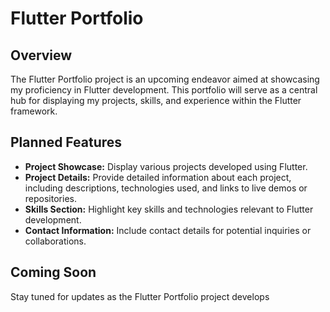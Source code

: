 # Flutter Portfolio

## Overview
The Flutter Portfolio project is an upcoming endeavor aimed at showcasing my proficiency in Flutter development. This portfolio will serve as a central hub for displaying my projects, skills, and experience within the Flutter framework.

## Planned Features
- **Project Showcase:** Display various projects developed using Flutter.
- **Project Details:** Provide detailed information about each project, including descriptions, technologies used, and links to live demos or repositories.
- **Skills Section:** Highlight key skills and technologies relevant to Flutter development.
- **Contact Information:** Include contact details for potential inquiries or collaborations.

## Coming Soon
Stay tuned for updates as the Flutter Portfolio project develops
